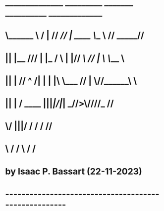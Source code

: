 # ______________  _________     _______     __________   _____________
#   \\______   \ / |   // ____//___ |  ____ \\__    \\  //   _____//  
#   ||    |__ ///   |  |_ /    \ |   |// ___\\ //  |  \\ \\_____  \\ 
#   ||    |   //    ^   /|  |   \|   |\ \\___ //   |   \\//______\ \\
#   ||    |  / \____  |||___|__/|___| \___//>\\______////_______  // 
#    \\__/        ||__|/     \/           \/         \/         \//                
#                  \  /      /             \         /          /                                                      
#  
# by Isaac P. Bassart (22-11-2023) 
# ----------------------------------------------------- 

